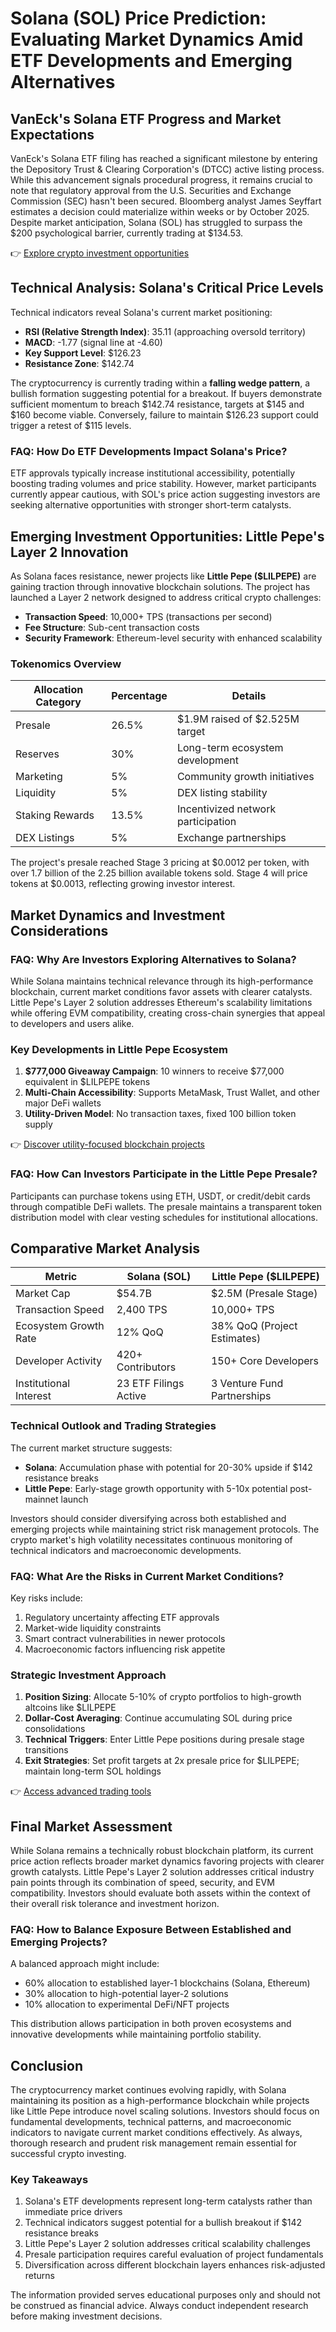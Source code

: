 # Solana (SOL) Price Prediction: Evaluating Market Dynamics Amid ETF Developments and Emerging Alternatives

## VanEck's Solana ETF Progress and Market Expectations

VanEck's Solana ETF filing has reached a significant milestone by entering the Depository Trust & Clearing Corporation's (DTCC) active listing process. While this advancement signals procedural progress, it remains crucial to note that regulatory approval from the U.S. Securities and Exchange Commission (SEC) hasn't been secured. Bloomberg analyst James Seyffart estimates a decision could materialize within weeks or by October 2025. Despite market anticipation, Solana (SOL) has struggled to surpass the $200 psychological barrier, currently trading at $134.53.

👉 [Explore crypto investment opportunities](https://bit.ly/okx-bonus)

## Technical Analysis: Solana's Critical Price Levels

Technical indicators reveal Solana's current market positioning:
- **RSI (Relative Strength Index)**: 35.11 (approaching oversold territory)
- **MACD**: -1.77 (signal line at -4.60)
- **Key Support Level**: $126.23
- **Resistance Zone**: $142.74

The cryptocurrency is currently trading within a **falling wedge pattern**, a bullish formation suggesting potential for a breakout. If buyers demonstrate sufficient momentum to breach $142.74 resistance, targets at $145 and $160 become viable. Conversely, failure to maintain $126.23 support could trigger a retest of $115 levels.

### FAQ: How Do ETF Developments Impact Solana's Price?
ETF approvals typically increase institutional accessibility, potentially boosting trading volumes and price stability. However, market participants currently appear cautious, with SOL's price action suggesting investors are seeking alternative opportunities with stronger short-term catalysts.

## Emerging Investment Opportunities: Little Pepe's Layer 2 Innovation

As Solana faces resistance, newer projects like **Little Pepe ($LILPEPE)** are gaining traction through innovative blockchain solutions. The project has launched a Layer 2 network designed to address critical crypto challenges:
- **Transaction Speed**: 10,000+ TPS (transactions per second)
- **Fee Structure**: Sub-cent transaction costs
- **Security Framework**: Ethereum-level security with enhanced scalability

### Tokenomics Overview

| Allocation Category | Percentage | Details |
|---------------------|------------|---------|
| Presale             | 26.5%      | $1.9M raised of $2.525M target |
| Reserves            | 30%        | Long-term ecosystem development |
| Marketing           | 5%         | Community growth initiatives |
| Liquidity           | 5%         | DEX listing stability |
| Staking Rewards     | 13.5%      | Incentivized network participation |
| DEX Listings        | 5%         | Exchange partnerships |

The project's presale reached Stage 3 pricing at $0.0012 per token, with over 1.7 billion of the 2.25 billion available tokens sold. Stage 4 will price tokens at $0.0013, reflecting growing investor interest.

## Market Dynamics and Investment Considerations

### FAQ: Why Are Investors Exploring Alternatives to Solana?
While Solana maintains technical relevance through its high-performance blockchain, current market conditions favor assets with clearer catalysts. Little Pepe's Layer 2 solution addresses Ethereum's scalability limitations while offering EVM compatibility, creating cross-chain synergies that appeal to developers and users alike.

### Key Developments in Little Pepe Ecosystem
1. **$777,000 Giveaway Campaign**: 10 winners to receive $77,000 equivalent in $LILPEPE tokens
2. **Multi-Chain Accessibility**: Supports MetaMask, Trust Wallet, and other major DeFi wallets
3. **Utility-Driven Model**: No transaction taxes, fixed 100 billion token supply

👉 [Discover utility-focused blockchain projects](https://bit.ly/okx-bonus)

### FAQ: How Can Investors Participate in the Little Pepe Presale?
Participants can purchase tokens using ETH, USDT, or credit/debit cards through compatible DeFi wallets. The presale maintains a transparent token distribution model with clear vesting schedules for institutional allocations.

## Comparative Market Analysis

| Metric                | Solana (SOL)          | Little Pepe ($LILPEPE) |
|-----------------------|-----------------------|------------------------|
| Market Cap            | $54.7B                | $2.5M (Presale Stage)  |
| Transaction Speed     | 2,400 TPS             | 10,000+ TPS            |
| Ecosystem Growth Rate | 12% QoQ               | 38% QoQ (Project Estimates) |
| Developer Activity    | 420+ Contributors     | 150+ Core Developers   |
| Institutional Interest| 23 ETF Filings Active | 3 Venture Fund Partnerships |

### Technical Outlook and Trading Strategies

The current market structure suggests:
- **Solana**: Accumulation phase with potential for 20-30% upside if $142 resistance breaks
- **Little Pepe**: Early-stage growth opportunity with 5-10x potential post-mainnet launch

Investors should consider diversifying across both established and emerging projects while maintaining strict risk management protocols. The crypto market's high volatility necessitates continuous monitoring of technical indicators and macroeconomic developments.

### FAQ: What Are the Risks in Current Market Conditions?
Key risks include:
1. Regulatory uncertainty affecting ETF approvals
2. Market-wide liquidity constraints
3. Smart contract vulnerabilities in newer protocols
4. Macroeconomic factors influencing risk appetite

### Strategic Investment Approach

1. **Position Sizing**: Allocate 5-10% of crypto portfolios to high-growth altcoins like $LILPEPE
2. **Dollar-Cost Averaging**: Continue accumulating SOL during price consolidations
3. **Technical Triggers**: Enter Little Pepe positions during presale stage transitions
4. **Exit Strategies**: Set profit targets at 2x presale price for $LILPEPE; maintain long-term SOL holdings

👉 [Access advanced trading tools](https://bit.ly/okx-bonus)

## Final Market Assessment

While Solana remains a technically robust blockchain platform, its current price action reflects broader market dynamics favoring projects with clearer growth catalysts. Little Pepe's Layer 2 solution addresses critical industry pain points through its combination of speed, security, and EVM compatibility. Investors should evaluate both assets within the context of their overall risk tolerance and investment horizon.

### FAQ: How to Balance Exposure Between Established and Emerging Projects?
A balanced approach might include:
- 60% allocation to established layer-1 blockchains (Solana, Ethereum)
- 30% allocation to high-potential layer-2 solutions
- 10% allocation to experimental DeFi/NFT projects

This distribution allows participation in both proven ecosystems and innovative developments while maintaining portfolio stability.

## Conclusion

The cryptocurrency market continues evolving rapidly, with Solana maintaining its position as a high-performance blockchain while projects like Little Pepe introduce novel scaling solutions. Investors should focus on fundamental developments, technical patterns, and macroeconomic indicators to navigate current market conditions effectively. As always, thorough research and prudent risk management remain essential for successful crypto investing.

### Key Takeaways
1. Solana's ETF developments represent long-term catalysts rather than immediate price drivers
2. Technical indicators suggest potential for a bullish breakout if $142 resistance breaks
3. Little Pepe's Layer 2 solution addresses critical scalability challenges
4. Presale participation requires careful evaluation of project fundamentals
5. Diversification across different blockchain layers enhances risk-adjusted returns

The information provided serves educational purposes only and should not be construed as financial advice. Always conduct independent research before making investment decisions.